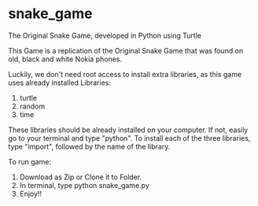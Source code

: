 # snake_game
The Original Snake Game, developed in Python using Turtle

This Game is a replication of the Original Snake Game that was found on old,
black and white Nokia phones. 

Luckily, we don't need root access to install extra libraries, as this game 
uses already installed Libraries:
1. turtle
2. random
3. time

These libraries should be already installed on your computer. If not, easily go to your terminal and type "python". To install each of the three libraries, type "import", followed by the name of the library. 

To run game:

1. Download as Zip or Clone it to Folder.
2. In terminal, type python snake_game.py
3. Enjoy!!

